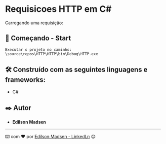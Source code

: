 # Requisicoes HTTP em C#

Carregando uma requisição:

## 🚀 Começando - Start

```
Executar o projeto no caminho:
\source\repos\HTTP\HTTP\bin\Debug\HTTP.exe
```

## 🛠️ Construído com as seguintes linguagens e frameworks:

* C#

## ✒️ Autor

* **Edilson Madsen**

---
⌨️ com ❤️ por [Edilson Madsen - LinkedLn](https://www.linkedin.com/in/edilsonmadsen/) 😊

